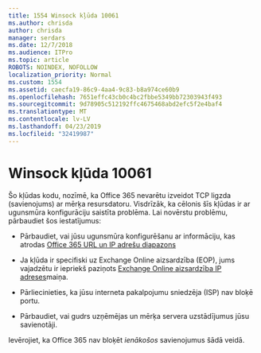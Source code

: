 ```yaml
---
title: 1554 Winsock kļūda 10061
ms.author: chrisda
author: chrisda
manager: serdars
ms.date: 12/7/2018
ms.audience: ITPro
ms.topic: article
ROBOTS: NOINDEX, NOFOLLOW
localization_priority: Normal
ms.custom: 1554
ms.assetid: caecfa19-86c9-4aa4-9c83-b8a974ce60b9
ms.openlocfilehash: 7651effc43cb0c4bc2fbbe5349bb72303943f493
ms.sourcegitcommit: 9d78905c512192ffc4675468abd2efc5f2e4baf4
ms.translationtype: MT
ms.contentlocale: lv-LV
ms.lasthandoff: 04/23/2019
ms.locfileid: "32419987"
---
```

# <a name="winsock-error-10061"></a>Winsock kļūda 10061

Šo kļūdas kodu, nozīmē, ka Office 365 nevarētu izveidot TCP ligzda (savienojums) ar mērķa resursdatoru. Visdrīzāk, ka cēlonis šīs kļūdas ir ar ugunsmūra konfigurāciju saistīta problēma. Lai novērstu problēmu, pārbaudiet šos iestatījumus:

- Pārbaudiet, vai jūsu ugunsmūra konfigurēšanu ar informāciju, kas atrodas [Office 365 URL un IP adrešu diapazons](https://docs.microsoft.com/office365/enterprise/urls-and-ip-address-ranges)

- Ja kļūda ir specifiski uz Exchange Online aizsardzība (EOP), jums vajadzētu ir iepriekš paziņots [Exchange Online aizsardzība IP adreses](https://docs.microsoft.com/office365/SecurityCompliance/eop/exchange-online-protection-ip-addresses)maiņa.

- Pārliecinieties, ka jūsu interneta pakalpojumu sniedzēja (ISP) nav bloķē portu.

- Pārbaudiet, vai gudrs uzņēmējas un mērķa servera uzstādījumus jūsu savienotāji.

Ievērojiet, ka Office 365 nav bloķēt *ienākošos* savienojumus šādā veidā.

